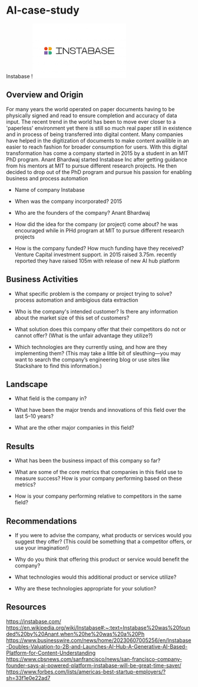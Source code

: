 # AI-case-study
Instabase
!![alt text](image.png)

## Overview and Origin

For many years the world operated on paper documents having to be physically signed and read to ensure completion and accuracy of data input. The recent trend in the world has been to move ever closer to a 'paperless' environment yet there is still so much real paper still in existence and in process of being transferred into digital content. Many companies have helped in the digitization of documents to make content availible in an easier to reach fashion for broader consumption for users. With this digital transformation has come a company started in 2015 by a student in an MIT PhD program. Anant Bhardwaj started Instabase Inc after getting guidance from his mentors at MIT to pursue different research projects. He then decided to drop out of the PhD program and pursue his passion for enabling business and process automation  

* Name of company
Instabase

* When was the company incorporated?
2015
* Who are the founders of the company?
Anant Bhardwaj

* How did the idea for the company (or project) come about?
he was encouraged while in PHd program at MIT to pursue different research projects

* How is the company funded? How much funding have they received?
Venture Capital investment support. in 2015 raised 3.75m. recently reported they have raised 105m with release of new AI hub platform
## Business Activities

* What specific problem is the company or project trying to solve?
process automation and ambigious data extraction

* Who is the company's intended customer? Is there any information about the market size of this set of customers?

* What solution does this company offer that their competitors do not or cannot offer? (What is the unfair advantage they utilize?)

* Which technologies are they currently using, and how are they implementing them? (This may take a little bit of sleuthing&mdash;you may want to search the company’s engineering blog or use sites like Stackshare to find this information.)

## Landscape

* What field is the company in?

* What have been the major trends and innovations of this field over the last 5&ndash;10 years?

* What are the other major companies in this field?

## Results

* What has been the business impact of this company so far?

* What are some of the core metrics that companies in this field use to measure success? How is your company performing based on these metrics?

* How is your company performing relative to competitors in the same field?

## Recommendations

* If you were to advise the company, what products or services would you suggest they offer? (This could be something that a competitor offers, or use your imagination!)

* Why do you think that offering this product or service would benefit the company?

* What technologies would this additional product or service utilize?

* Why are these technologies appropriate for your solution?

## Resources
https://instabase.com/
https://en.wikipedia.org/wiki/Instabase#:~:text=Instabase%20was%20founded%20by%20Anant,when%20he%20was%20a%20Ph
https://www.businesswire.com/news/home/20230607005256/en/Instabase-Doubles-Valuation-to-2B-and-Launches-AI-Hub-A-Generative-AI-Based-Platform-for-Content-Understanding
https://www.cbsnews.com/sanfrancisco/news/san-francisco-company-founder-says-ai-powered-platform-instabase-will-be-great-time-saver/
https://www.forbes.com/lists/americas-best-startup-employers/?sh=33f1e0e22ad7
